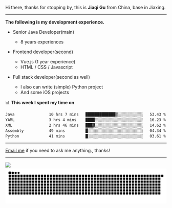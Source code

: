 Hi there, thanks for stopping by, this is **Jiaqi Gu** from China, base in Jiaxing.

---

**The following is my development experience.**

- Senior Java Developer(main)
  - 8 years experiences

- Frontend developer(second)
  - Vue.js (1 year experience)
  - HTML / CSS / Javascript
  
- Full stack developer(second as well)
  - I also can write (simple) Python project
  - And some iOS projects

📊 **This week I spent my time on**
<!--START_SECTION:waka-->

```txt
Java               10 hrs 7 mins   █████████████▒░░░░░░░░░░░   53.43 %
YAML               3 hrs 4 mins    ████░░░░░░░░░░░░░░░░░░░░░   16.23 %
XML                2 hrs 46 mins   ███▓░░░░░░░░░░░░░░░░░░░░░   14.62 %
Assembly           49 mins         █░░░░░░░░░░░░░░░░░░░░░░░░   04.34 %
Python             41 mins         █░░░░░░░░░░░░░░░░░░░░░░░░   03.61 %
```

<!--END_SECTION:waka-->

---

[Email me](mailto:htk2klwgr@mozmail.com?subject=Hiring_from_GitHub) if you need to ask me anything., thanks!

---

![]( https://visitor-badge.glitch.me/badge?page_id=githubgujiaqi)
![]( https://github.com/droid-Q/droid-Q/raw/output/github-contribution-grid-snake.svg#gh-dark-mode-only)

